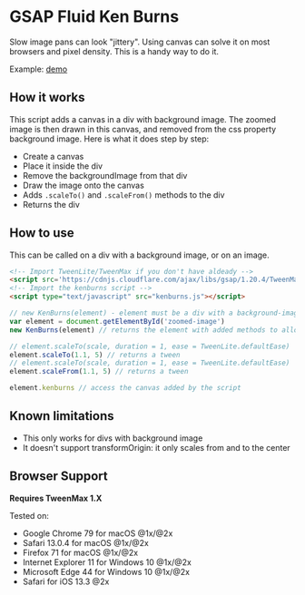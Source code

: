 # GSAP Fluid Ken Burns

Slow image pans can look "jittery". Using canvas can solve it on most browsers and pixel density. This is a handy way to do it.

Example: [demo](https://bannerboy.github.io/gsap-fluid-ken-burns/demo.html)

## How it works

This script adds a canvas in a div with background image. The zoomed image is then drawn in this canvas, and removed from the css property background image. Here is what it does step by step:

- Create a canvas
- Place it inside the div
- Remove the backgroundImage from that div
- Draw the image onto the canvas
- Adds `.scaleTo()` and `.scaleFrom()` methods to the div
- Returns the div

## How to use

This can be called on a div with a background image, or on an image.

```html
<!-- Import TweenLite/TweenMax if you don't have aldeady -->
<script src='https://cdnjs.cloudflare.com/ajax/libs/gsap/1.20.4/TweenMax.min.js'></script>
<!-- Import the kenburns script -->
<script type="text/javascript" src="kenburns.js"></script>
```

```javascript
// new KenBurns(element) - element must be a div with a background-image
var element = document.getElementById('zoomed-image')
new KenBurns(element) // returns the element with added methods to allow chaining

// element.scaleTo(scale, duration = 1, ease = TweenLite.defaultEase)
element.scaleTo(1.1, 5) // returns a tween
// element.scaleTo(scale, duration = 1, ease = TweenLite.defaultEase)
element.scaleFrom(1.1, 5) // returns a tween

element.kenburns // access the canvas added by the script
```

## Known limitations

- This only works for divs with background image
- It doesn't support transformOrigin: it only scales from and to the center

## Browser Support

**Requires TweenMax 1.X**

Tested on:
- Google Chrome 79 for macOS @1x/@2x
- Safari 13.0.4 for macOS @1x/@2x
- Firefox 71 for macOS @1x/@2x
- Internet Explorer 11 for Windows 10 @1x/@2x
- Microsoft Edge 44 for Windows 10 @1x/@2x
- Safari for iOS 13.3 @2x

